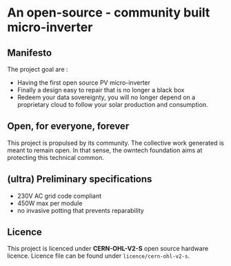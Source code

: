# An open-source - community built micro-inverter

## Manifesto 

The project goal are : 

- Having the first open source PV micro-inverter
- Finally a design easy to repair that is no longer a black box
- Redeem your data sovereignty, you will no longer depend on a proprietary cloud to follow your solar production and consumption. 

## Open, for everyone, forever

This project is propulsed by its community. 
The collective work generated is meant to remain open. 
In that sense, the owntech foundation aims at protecting this technical common.

## (ultra) Preliminary specifications

- 230V AC grid code compliant
- 450W max per module
- no invasive potting that prevents reparability

## Licence 

This project is licenced under **CERN-OHL-V2-S** open source hardware licence. Licence file can be found under `licence/cern-ohl-v2-s`. 
 




